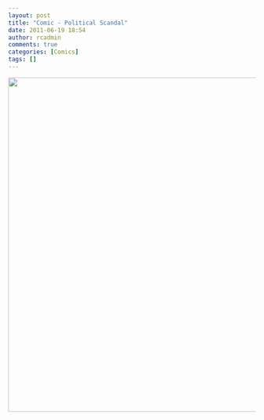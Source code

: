 ```yaml
---
layout: post
title: "Comic - Political Scandal"
date: 2011-06-19 18:54
author: rcadmin
comments: true
categories: [Comics]
tags: []
---
```

<a href="http://bitsmack.com/wp/2011/06/19/comic-political-scandal/"><img src="http://dl.bitsmack.com/uploads/2011/06/20110619.jpg" alt="" title="It seems like the older I get the more the rest of the world turns into high school." width="680" height="680" class="alignnone size-full wp-image-2225" /></a>
